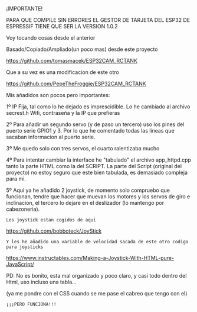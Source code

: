  ¡IMPORTANTE!
 
 PARA QUE COMPILE SIN ERRORES EL GESTOR DE TARJETA DEL ESP32 DE ESPRESSIF TIENE QUE SER LA VERSION 1.0.2
 
 Voy tocando cosas desde el anterior

 Basado/Copiado/Ampliado(un poco mas) desde este proyecto
  
  https://github.com/tomasmacek/ESP32CAM_RCTANK
   
  Que a su vez es una modificacion de este otro
  
  https://github.com/PepeTheFroggie/ESP32CAM_RCTANK
  
  
Mis añadidos son pocos pero importantes:

 1º IP Fija, tal como lo he dejado es imprescidible. 
    Lo he cambiado al archivo secrest.h Wifi, contraseña y la IP que prefieras
 
 2º Para añadir un segundo servo (y de paso un tercero) uso  los pines 
    del puerto serie GPIO1 y 3.
    Por lo que he comentado todas las lineas que sacaban 
    informacion al puerto serie.
      
 3º Me quedo solo con tres servos, el cuarto ralentizaba mucho
 
 4º Para intentar cambiar la interface he "tabulado" el archivo app_httpd.cpp 
    tanto la parte HTML como la del SCRIPT. 
    La parte del Script (original del proyecto) no estoy seguro que este bien tabulada, es demasiado compleja para mi.
    
 5º Aqui ya he añadido 2 joystick, de momento solo compruebo que funcionan, tendre que hacer que muevan los motores
    y los servos de giro e inclinacion, el tercero lo dejare en el deslizador (lo mantengo por cabezoneria).
    
    Los joystick estan cogidos de aqui
    
   https://github.com/bobboteck/JoyStick      
    
    Y les he añadido una variable de velocidad sacada de este otro codigo para joysticks
      
   https://www.instructables.com/Making-a-Joystick-With-HTML-pure-JavaScript/


PD: No es bonito, esta mal organizado y poco claro, y casi todo dentro del Html, uso incluso una tabla...

(ya me pondre con el CSS cuando se me pase el cabreo que tengo con el)
    
    ¡¡¡PERO FUNCIONA!!!
    


       
      

